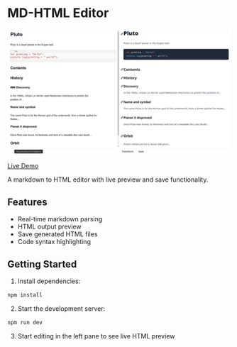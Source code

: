 # MD-HTML Editor

![Demo](./demo.png)

[Live Demo](https://md-html-editor.pages.dev)

A markdown to HTML editor with live preview and save functionality.

## Features

- Real-time markdown parsing
- HTML output preview
- Save generated HTML files
- Code syntax highlighting

## Getting Started

1. Install dependencies:

```bash
npm install
```

2. Start the development server:

```bash
npm run dev
```

3. Start editing in the left pane to see live HTML preview
